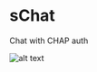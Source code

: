 # sChat

Chat with CHAP auth

![alt text](https://github.com/Edix96/sChat/blob/main/brand\logo.png?raw=true)